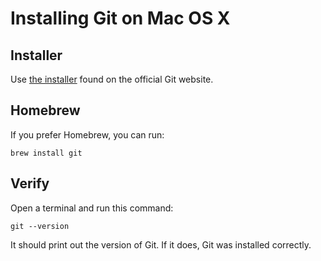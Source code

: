 # Installing Git on Mac OS X

## Installer
Use [the installer](https://git-scm.com/download/mac) found on the official Git website.

## Homebrew

If you prefer Homebrew, you can run:

```
brew install git
```

## Verify

Open a terminal and run this command:

```
git --version
```

It should print out the version of Git. If it does, Git was installed correctly.
